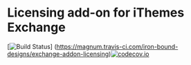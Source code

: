 # Licensing add-on for iThemes Exchange

[![Build Status](https://magnum.travis-ci.com/iron-bound-designs/exchange-addon-licensing.svg?token=pfFazQh7W5eMQVveDHSd&branch=master)] (https://magnum.travis-ci.com/iron-bound-designs/exchange-addon-licensing)[![codecov.io](http://codecov.io/github/iron-bound-designs/exchange-addon-licensing/coverage.svg?branch=master&token=l8Gr12jRC3)](http://codecov.io/github/iron-bound-designs/exchange-addon-licensing?branch=master)